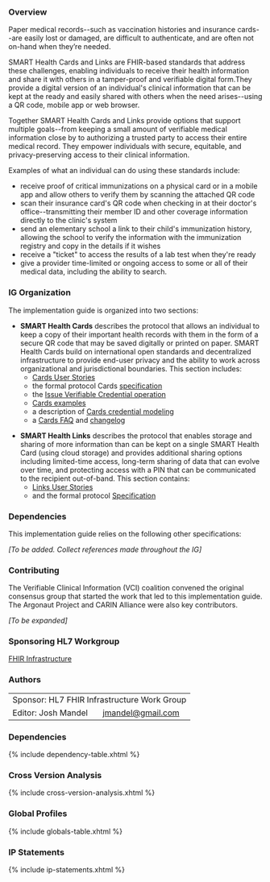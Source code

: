 ### Overview

Paper medical records--such as vaccination histories and insurance cards--are easily lost or damaged, are difficult to authenticate, and are often not on-hand when they’re needed. 

SMART Health Cards and Links are FHIR-based standards that address these challenges, enabling individuals to receive their health information and share it with others in a tamper-proof and verifiable digital form.They provide a digital version of an individual's clinical information that can be kept at the ready and easily shared with others when the need arises--using a QR code, mobile app or web browser.

Together SMART Health Cards and Links provide options that support multiple goals--from keeping a small amount of verifiable medical information close by to authorizing a trusted party to access their entire medical record. They empower individuals with secure, equitable, and privacy-preserving access to their clinical information.

<p></p>

Examples of what an individual can do using these standards include:

- receive proof of critical immunizations on a physical card or in a mobile app and allow others to verify them by scanning the attached QR code
- scan their insurance card's QR code when checking in at their doctor's office--transmitting their member ID and other coverage information directly to the clinic's system
- send an elementary school a link to their child's immunization history, allowing the school to verify the information with the immunization registry and copy in the details if it wishes
- receive a "ticket" to access the results of a lab test when they're ready
- give a provider time-limited or ongoing access to some or all of their medical data, including the ability to search.

<p></p>

### IG Organization
The implementation guide is organized into two sections:

* **SMART Health Cards** describes the protocol that allows an individual to keep a copy of their important health records with them in the form of a secure QR code that may be saved digitally or printed on paper. SMART Health Cards build on international open standards and decentralized infrastructure to provide end-user privacy and the ability to work across organizational and jurisdictional boundaries. This section includes:
  * [Cards User Stories](cards-user-stories.html) 
  * the formal protocol Cards [specification](cards-specification.html)
  * the [Issue Verifiable Credential operation](OperationDefinition-patient-i-health-cards-issue.html)
  * [Cards examples](cards-examples.html)
  * a description of [Cards credential modeling](cards-credential-modeling.html)
  * a [Cards FAQ](frequently-asked-questions.html) and [changelog](cards-changelog.html)

<p></p>

* **SMART Health Links** describes the protocol that enables storage and sharing of more information than can be kept on a single SMART Health Card (using cloud storage) and provides additional sharing options including limited-time access, long-term sharing of data that can evolve over time, and protecting access with a PIN that can be communicated to the recipient out-of-band. This section contains:
  * [Links User Stories](links-user-stories.html) 
  * and the formal protocol [Specification](links-specification.html)

<p></p>

### Dependencies 
This implementation guide relies on the following other specifications: 

_[To be added. Collect references made throughout the IG]_

<p></p>

### Contributing
The Verifiable Clinical Information (VCI) coalition convened the original consensus group that started the work that led to this implementation guide. The Argonaut Project and CARIN Alliance were also key contributors.

_[To be expanded]_

<p></p>

### Sponsoring HL7 Workgroup  
[FHIR Infrastructure](https://confluence.hl7.org/display/FHIRI)

<p></p>

### Authors

<table class="grid">
    <tbody>
	  <tr>
		<td colspan="2">Sponsor: HL7 FHIR Infrastructure Work Group</td>
  	  </tr>
  	  <tr>
		<td>Editor: Josh Mandel</td>
		<td><a href="mailto:jmandel@gmail.com">jmandel@gmail.com</a></td>
	  </tr>
	</tbody>
  </table>

<p></p>

### Dependencies
{% include dependency-table.xhtml %}

### Cross Version Analysis
{% include cross-version-analysis.xhtml %}

### Global Profiles
{% include globals-table.xhtml %}

### IP Statements
{% include ip-statements.xhtml %}


<p></p>
<p></p>